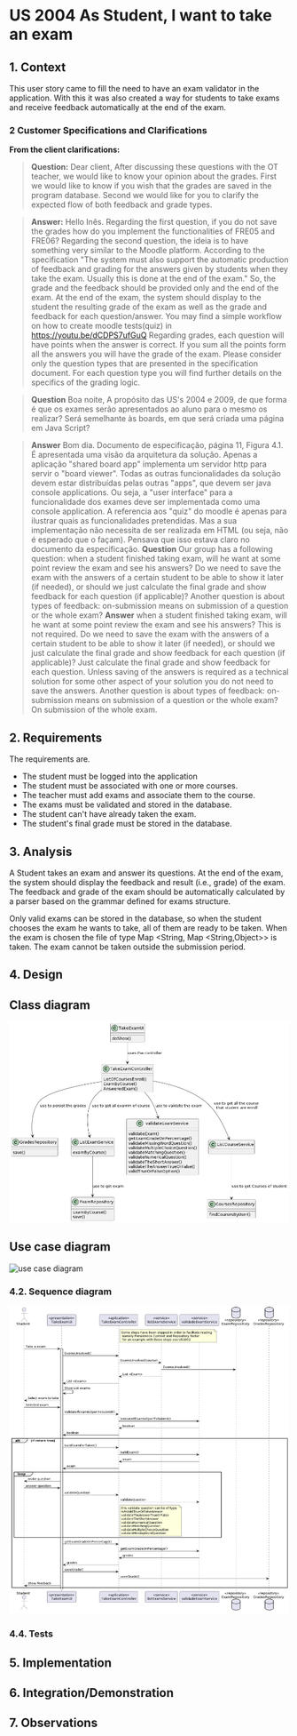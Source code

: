 # US 2004 As Student, I want to take an exam

## 1. Context

This user story came to fill the need to have an exam validator in the application.
With this it was also created a way for students to take exams and receive feedback automatically at the end of the exam.

### 2 Customer Specifications and Clarifications

**From the client clarifications:**

> **Question:**
> Dear client,
> After discussing these questions with the OT teacher, we would like to know your opinion about the grades.
> First we would like to know if you wish that the grades are saved in the program database. Second we would like for you to clarify the expected flow of both feedback and grade types.

> **Answer:**
> Hello Inês.
> Regarding the first question, if you do not save the grades how do you implement the functionalities of FRE05 and FRE06?
> Regarding the second question, the ideia is to have something very similar to the Moodle platform. According to the specification "The system must also support the automatic production of feedback and grading for the answers given by students when they take the exam. Usually this is done at the end of the exam." So, the grade and the feedback should be provided only and the end of the exam. At the end of the exam, the system should display to the student the resulting grade of the exam as well as the grade and feedback for each question/answer.
> You may find a simple workflow on how to create moodle tests(quiz) in https://youtu.be/dCDPS7ufGuQ
> Regarding grades, each question will have points when the answer is correct. If you sum all the points form all the answers you will have the grade of the exam.
> Please consider only the question types that are presented in the specification document. For each question type you will find further details on the specifics of the grading logic.

> **Question**
> Boa noite,
>A propósito das US's 2004 e 2009, de que forma é que os exames serão apresentados ao aluno para o mesmo os realizar? Será semelhante às boards, em que será criada uma página em Java Script?

> **Answer**
> Bom dia.
>Documento de especificação, página 11, Figura 4.1. É apresentada uma visão da arquitetura da solução.
>Apenas a aplicação "shared board app" implementa um servidor http para servir o "board viewer". Todas as outras funcionalidades da solução devem estar distribuídas pelas outras "apps", que devem ser java console applications. Ou seja, a "user interface" para a funcionalidade dos exames deve ser implementada como uma console application. A referencia aos "quiz" do moodle é apenas para ilustrar quais as funcionalidades pretendidas. Mas a sua implementação não necessita de ser realizada em HTML (ou seja, não é esperado que o façam).
>Pensava que isso estava claro no documento da especificação.
> **Question**
>Our group has a following question: when a student finished taking exam, will he want at some point review the exam and see his answers? Do we need to save the exam with the answers of a certain student to be able to show it later (if needed), or should we just calculate the final grade and show feedback for each question (if applicable)?
>Another question is about types of feedback: on-submission means on submission of a question or the whole exam?
> **Answer**
>when a student finished taking exam, will he want at some point review the exam and see his answers?
>This is not required.
>Do we need to save the exam with the answers of a certain student to be able to show it later (if needed), or should we just calculate the final grade and show feedback for each question (if applicable)?
>Just calculate the final grade and show feedback for each question. Unless saving of the answers is required as a technical solution for some other aspect of your solution you do not need to save the answers.
>Another question is about types of feedback: on-submission means on submission of a question or the whole exam?
>On submission of the whole exam.

## 2. Requirements

The requirements are.
- The student must be logged into the application
- The student must be associated with one or more courses.
- The teacher must add exams and associate them to the course.
- The exams must be validated and stored in the database.
- The student can't have already taken the exam.
- The student's final grade must be stored in the database.

## 3. Analysis

A Student takes an exam and answer its questions.
At the end of the exam, the system should display the feedback and result (i.e., grade) of the exam.
The feedback and grade of the exam should be automatically calculated by a parser based on the grammar
defined for exams structure.

Only valid exams can be stored in the database, so when the student chooses the exam he wants to take, all of them
are ready to be taken.
When the exam is chosen the file of type Map <String, Map <String,Object>> is taken.
The exam cannot be taken outside the submission period.

## 4. Design

## Class diagram
![a class diagram](cd-2004.png "A Class Diagram")
## Use case diagram
![use case diagram](uc-2004.png "A Use Case Diagram")


### 4.2. Sequence diagram

![a sequence diagram](sd-2004.png "A Sequence Diagram")

### 4.4. Tests


## 5. Implementation


## 6. Integration/Demonstration


## 7. Observations

